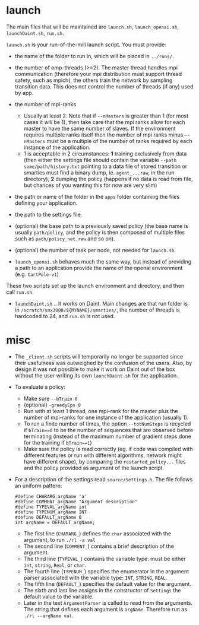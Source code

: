 # launch

The main files that will be maintained are `launch.sh`, `launch_openai.sh`, `launchDaint.sh`, `run.sh`.

`launch.sh` is your run-of-the-mill launch script. You must provide:
* the name of the folder to run in, which will be placed in `../runs/`.
* the number of omp-threads (>=2). The master thread handles mpi communication (therefore your mpi distribution must support thread safety, such as mpich), the others train the network by sampling transition data. This does not control the number of threads (if any) used by app.
* the number of mpi-ranks
    - Usually at least 2. Note that if `--nMasters` is greater than 1 (for most cases it _will_ be 1), then take care that the mpi ranks allow for each master to have the same number of slaves. If the environment requires multiple ranks itself then the number of mpi ranks minus `--nMasters` must be a multiple of the number of ranks required by each instance of the application.
    - 1 is acceptable in 2 circumstances: **1** training exclusively from data (then either the settings file should contain the variable `--path some/path/history.txt` pointing to a data file of stored transition or smarties must find a binary dump, ie. `agent_...raw`, in the run directory), **2** dumping the policy (happens if no data is read from file, but chances of you wanting this for now are very slim)
* the path or name of the folder in the `apps` folder containing the files defining your application.
* the path to the settings file.
* (optional) the base path to a previously saved policy (the base name is usually `path/policy`, and the policy is then composed of multiple files such as `path/policy_net.raw` and so on).
* (optional) the number of task per node, not needed for `launch.sh`.

* `launch_openai.sh` behaves much the same way, but instead of providing a path to an application provide the name of the openai environment (e.g. `CartPole-v1`)

These two scripts set up the launch environment and directory, and then call `run.sh`.

* `launchDaint.sh` .. it works on Daint. Main changes are that run folder is in `/scratch/snx3000/${MYNAME}/smarties/`, the number of threads is hardcoded to 24, and `run.sh` is not used.

# misc

* The `_client.sh` scripts will temporarily no longer be supported since their usefulness was outweighed by the confusion of the users. Also, by design it was not possible to make it work on Daint out of the box without the user writing its own `launchDaint.sh` for the application.

* To evaluate a policy:
    - Make sure `--bTrain 0`
    - (optional) `-greedyEps 0`
    - Run with at least 1 thread, one mpi-rank for the master plus the number of mpi-ranks for one instance of the application (usually 1).
    - To run a finite number of times, the option `--totNumSteps` is recycled if `bTrain==0` to be the number of sequences that are observed before terminating (instead of the maximum number of gradient steps done for the training if `bTrain==1`)
    - Make sure the policy is read correctly (eg. if code was compiled with different features or run with different algorithms, network might have different shape), by comparing the `restarted_policy...` files and the policy provided as argument of the launch script.

* For a description of the settings read `source/Settings.h`. The file follows 	an uniform pattern:
	```
	#define CHARARG_argName 'a'
	#define COMMENT_argName "Argument description"
	#define TYPEVAL_argName int
	#define TYPENUM_argName INT
	#define DEFAULT_argName 0
	int argName = DEFAULT_argName;
	```

    - The first line (`CHARARG_`) defines the `char` associated with the argument, to run `./rl -a val`
    - The second line (`COMMENT_`) contains a brief description of the argument.
    - The third line (`TYPEVAL_`) contains the variable type: must be either `int`, `string`, `Real`, or `char`.
    - The fourth line (`TYPENUM_`) specifies the enumerator in the argument parser associated with the variable type: `INT`, `STRING`, `REAL`.
    - The fifth line (`DEFAULT_`) specifies the default value for the argument.
    - The sixth and last line assigns in the constructor of `Settings` the default value to the variable.
    - Later in the text `ArgumentParser` is called to read from the arguments. The string that defines each argument is `argName`. Therefore run as `./rl --argName val`.
